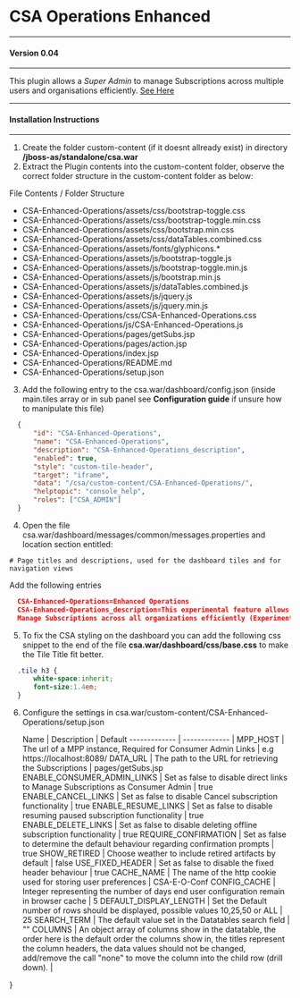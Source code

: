 
#  CSA Operations Enhanced

---
####  Version 0.04
----

This plugin allows a *Super Admin* to manage Subscriptions across multiple users and organisations efficiently. [See Here](http://alexevansigg.github.io/CSA-Enhanced-Operations)

---
#### Installation Instructions
---

1. Create the folder custom-content (if it doesnt allready exist) in directory **<csahome>/jboss-as/standalone/csa.war**
2. Extract the Plugin contents into the custom-content folder, observe the correct folder structure in the custom-content folder as below:

 File Contents / Folder Structure

 + CSA-Enhanced-Operations/assets/css/bootstrap-toggle.css
 + CSA-Enhanced-Operations/assets/css/bootstrap-toggle.min.css
 + CSA-Enhanced-Operations/assets/css/bootstrap.min.css
 + CSA-Enhanced-Operations/assets/css/dataTables.combined.css
 + CSA-Enhanced-Operations/assets/fonts/glyphicons.*
 + CSA-Enhanced-Operations/assets/js/bootstrap-toggle.js
 + CSA-Enhanced-Operations/assets/js/bootstrap-toggle.min.js
 + CSA-Enhanced-Operations/assets/js/bootstrap.min.js
 + CSA-Enhanced-Operations/assets/js/dataTables.combined.js
 + CSA-Enhanced-Operations/assets/js/jquery.js
 + CSA-Enhanced-Operations/assets/js/jquery.min.js
 + CSA-Enhanced-Operations/css/CSA-Enhanced-Operations.css
 + CSA-Enhanced-Operations/js/CSA-Enhanced-Operations.js
 + CSA-Enhanced-Operations/pages/getSubs.jsp
 + CSA-Enhanced-Operations/pages/action.jsp
 + CSA-Enhanced-Operations/index.jsp 						
 + CSA-Enhanced-Operations/README.md
 + CSA-Enhanced-Operations/setup.json

3. Add the following entry to the csa.war/dashboard/config.json
	(inside main.tiles array or in sub panel see **Configuration guide** if unsure how to manipulate this file)
  ```JSON
  	{
  		"id": "CSA-Enhanced-Operations",
  		"name": "CSA-Enhanced-Operations",
  		"description": "CSA-Enhanced-Operations_description",
  		"enabled": true,
  		"style": "custom-tile-header",
  		"target": "iframe",
  		"data": "/csa/custom-content/CSA-Enhanced-Operations/",
  		"helptopic": "console_help",
  		"roles": ["CSA_ADMIN"]
  	}
  ```
4. Open the file csa.war/dashboard/messages/common/messages.properties and location section entitled:
  ```
  # Page titles and descriptions, used for the dashboard tiles and for navigation views
  ```
  Add the following entries

  ```JSON
  	CSA-Enhanced-Operations=Enhanced Operations
  	CSA-Enhanced-Operations_description=This experimental feature allows a Super User to
  	Manage Subscriptions across all organizations efficiently (Experimental)
  ```

5. To fix the CSA styling on the dashboard you can add the following css snippet to the end of the file **csa.war/dashboard/css/base.css** to make the Tile Title fit better.

  ```CSS
  	.tile h3 {
  		white-space:inherit;
  		font-size:1.4em;
  	}
  ```

6. Configure the settings in csa.war/custom-content/CSA-Enhanced-Operations/setup.json

	Name | Description  | Default
	------------- | ------------- |
	MPP_HOST 					| The url of a MPP instance, Required for Consumer Admin Links  | e.g https://localhost:8089/
	DATA_URL 					| The path to the URL for retrieving the Subscriptions          | pages/getSubs.jsp
	ENABLE_CONSUMER_ADMIN_LINKS | Set as false to disable direct links to Manage Subscriptions as Consumer Admin | true
	ENABLE_CANCEL_LINKS 		| Set as false to disable Cancel subscription functionality  | true
	ENABLE_RESUME_LINKS			| Set as false to disable resuming paused subscription functionality | true
	ENABLE_DELETE_LINKS			| Set as false to disable deleting offline subscription functionality | true
	REQUIRE_CONFIRMATION		| Set as false to determine the default behaviour regarding confirmation prompts | true
	SHOW_RETIRED				| Choose weather to include retired artifacts by default | false
	USE_FIXED_HEADER			| Set as false to disable the fixed header behaviour | true
  CACHE_NAME            | The name of the http cookie used for storing user preferences | CSA-E-O-Conf
	CONFIG_CACHE				| Integer representing the number of days end user configuration remain in browser cache | 5
  DEFAULT_DISPLAY_LENGTH    | Set the Default number of rows should be displayed, possible values 10,25,50 or ALL | 25
	SEARCH_TERM					| The default value set in the Datatables search field | "<Empty String>"
	COLUMNS						| An object array of columns show in the datatable, the order here is the default order the columns show in, the titles represent the column headers, the data values should not be changed, add/remove the call "none" to move the column into the child row (drill down). | 

}

